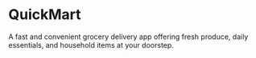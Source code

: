 # QuickMart
A fast and convenient grocery delivery app offering fresh produce, daily essentials, and household items at your doorstep. <br>

